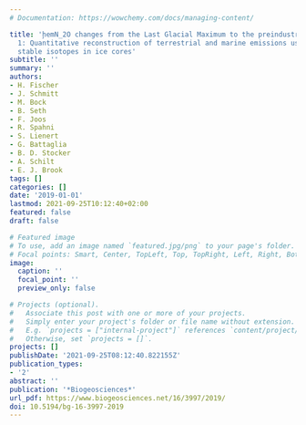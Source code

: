 ```yaml
---
# Documentation: https://wowchemy.com/docs/managing-content/

title: 'ḩemN_2O changes from the Last Glacial Maximum to the preindustrial -- Part
  1: Quantitative reconstruction of terrestrial and marine emissions using ȩmN_2O
  stable isotopes in ice cores'
subtitle: ''
summary: ''
authors:
- H. Fischer
- J. Schmitt
- M. Bock
- B. Seth
- F. Joos
- R. Spahni
- S. Lienert
- G. Battaglia
- B. D. Stocker
- A. Schilt
- E. J. Brook
tags: []
categories: []
date: '2019-01-01'
lastmod: 2021-09-25T10:12:40+02:00
featured: false
draft: false

# Featured image
# To use, add an image named `featured.jpg/png` to your page's folder.
# Focal points: Smart, Center, TopLeft, Top, TopRight, Left, Right, BottomLeft, Bottom, BottomRight.
image:
  caption: ''
  focal_point: ''
  preview_only: false

# Projects (optional).
#   Associate this post with one or more of your projects.
#   Simply enter your project's folder or file name without extension.
#   E.g. `projects = ["internal-project"]` references `content/project/deep-learning/index.md`.
#   Otherwise, set `projects = []`.
projects: []
publishDate: '2021-09-25T08:12:40.822155Z'
publication_types:
- '2'
abstract: ''
publication: '*Biogeosciences*'
url_pdf: https://www.biogeosciences.net/16/3997/2019/
doi: 10.5194/bg-16-3997-2019
---
```

